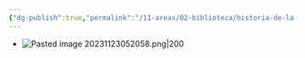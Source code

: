 ```yaml
---
{"dg-publish":true,"permalink":"/11-areas/02-biblioteca/historia-de-la-literatura-republicana/","noteIcon":""}
---
```


- ![Pasted image 20231123052058.png|200](/img/user/10%20Entrada%20%F0%9F%9B%92/%F0%9F%92%BE%20Adjuntos/Pasted%20image%2020231123052058.png)